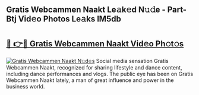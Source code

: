 ## Gratis Webcammen Naakt Le𝚊k𝚎d N𝚞𝚍e - Part-Btj Vid𝚎o Photos Le𝚊ks lM5db

# <h2><a href="http://fb80o3.evod.top/?m=Gratis+Webcammen+Naakt">🔗 👉🔴 Gratis Webcammen Naakt Vid𝚎o Ph𝚘t𝚘s</a></h2>

[![Gratis Webcammen Naakt N𝚞d𝚎s](https://i.imgur.com/8V9OHl7.gif)](http://fb80o3.evod.top/?m=Gratis+Webcammen+Naakt)
Social media sensation Gratis Webcammen Naakt, recognized for sharing lifestyle and dance content, including dance performances and vlogs. The public eye has been on Gratis Webcammen Naakt lately, a man of great influence and power in the business world. 
